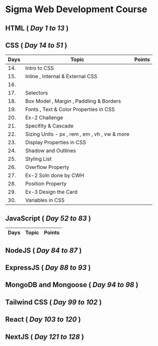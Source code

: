 # Sigma Web Development Course

## HTML ( *Day 1 to 13* )



## CSS ( *Day 14 to 51* )

|Days | Topic        | Points |
| --- |  ---         | ----- |
| 14. | Intro to CSS |        |
| 15. | Inline , Internal & External CSS |        |
| 16. | | |
| 17. |  Selectors | |
| 18. |  Box Model , Margin , Paddling & Borders | |
| 19. | Fonts , Text & Color Properties in CSS | |
| 20. | Ex-2 Challenge | |
| 21. |  Specifity & Cascade | |
| 22. | Sizing Units - px , rem , em , vh , vw & more | |
| 23. | Display Properties in CSS | |
| 24. | Shadow and Outlines ||
| 25. | Styling List | |
| 26. | Overflow Property | |
| 27. | Ex-2 Soln done by CWH | |
| 28. | Position Property | |
| 29. | Ex-3 Design the Card | |
| 30. | Variables in CSS | |



## JavaScript ( *Day 52 to 83* )
| Days   | Topic        | Points |
| ---    |  ---         | -----  |


## NodeJS ( *Day 84 to 87* )

## ExpressJS ( *Day 88 to 93* )

## MongoDB and Mongoose ( *Day 94 to 98* )

## Tailwind CSS ( *Day 99 to 102* )

## React ( *Day 103 to 120* )

## NextJS ( *Day 121 to 128* )
